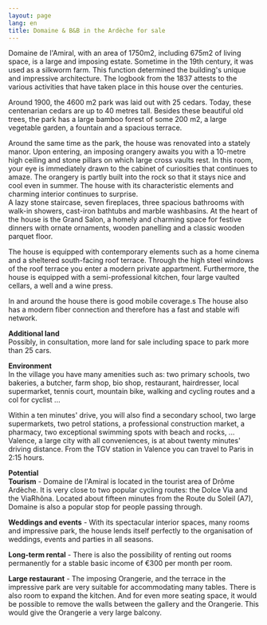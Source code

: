 ```yaml
---
layout: page
lang: en
title: Domaine & B&B in the Ardèche for sale
---
```


Domaine de l'Amiral, with an area of 1750m2, including 675m2 of living space, is a large and imposing estate. Sometime in the 19th century, it was used as a silkworm farm. This function determined the building's unique and impressive architecture. The logbook from the 1837 attests to the various activities that have taken place in this house over the centuries.

Around 1900, the 4600 m2 park was laid out with 25 cedars. Today, these centenarian cedars are up to 40 metres tall. Besides these beautiful old trees, the park has a large bamboo forest of some 200 m2, a large vegetable garden, a fountain and a spacious terrace.

Around the same time as the park, the house was renovated into a stately manor. Upon entering, an imposing orangery awaits you with a 10-metre high ceiling and stone pillars on which large cross vaults rest. In this room, your eye is immediately drawn to the cabinet of curiosities that continues to amaze. The orangery is partly built into the rock so that it stays nice and cool even in summer. The house with its characteristic elements and charming interior continues to surprise.   
A lazy stone staircase, seven fireplaces, three spacious bathrooms with walk-in showers, cast-iron bathtubs and marble washbasins. At the heart of the house is the Grand Salon, a homely and charming space for festive dinners with ornate ornaments, wooden panelling and a classic wooden parquet floor.

The house is equipped with contemporary elements such as a home cinema and a sheltered south-facing roof terrace. Through the high steel windows of the roof terrace you enter a modern private appartment. Furthermore, the house is equipped with a semi-professional kitchen, four large vaulted cellars, a well and a wine press.   
  
In and around the house there is good mobile coverage.s The house also has a modern fiber connection and therefore has a fast and stable wifi network.   
  
**Additional land**  
Possibly, in consultation, more land for sale including space to park more than 25 cars.

**Environment**  
In the village you have many amenities such as: two primary schools, two bakeries, a butcher, farm shop, bio shop, restaurant, hairdresser, local supermarket, tennis court, mountain bike, walking and cycling routes and a col for cyclist ...

Within a ten minutes' drive, you will also find a secondary school, two large supermarkets, two petrol stations, a professional construction market, a pharmacy, two exceptional swimming spots with beach and rocks, ...  
Valence, a large city with all conveniences, is at about twenty minutes' driving distance. From the TGV station in Valence you can travel to Paris in 2:15 hours.   
  
**Potential**  
**Tourism** - Domaine de l'Amiral is located in the tourist area of Drôme Ardèche. It is very close to two popular cycling routes: the Dolce Via and the ViaRhôna. Located about fifteen minutes from the Route du Soleil (A7), Domaine is also a popular stop for people passing through.   
  
**Weddings and events** - With its spectacular interior spaces, many rooms and impressive park, the house lends itself perfectly to the organisation of weddings, events and parties in all seasons.

**Long-term rental** - There is also the possibility of renting out rooms permanently for a stable basic income of €300 per month per room.

**Large restaurant** - The imposing Orangerie, and the terrace in the impressive park are very suitable for accommodating many tables. There is also room to expand the kitchen. And for even more seating space, it would be possible to remove the walls between the gallery and the Orangerie. This would give the Orangerie a very large balcony. 
